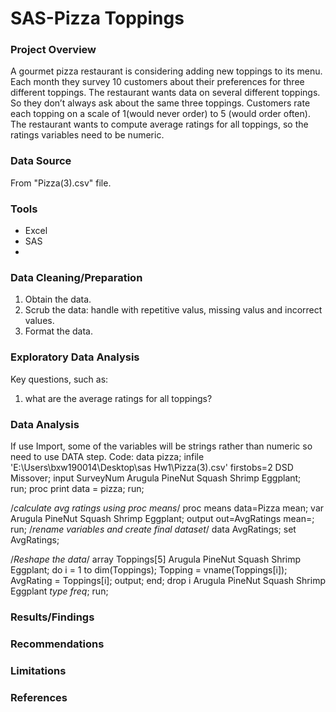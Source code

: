 # SAS-Pizza Toppings

### Project Overview
A gourmet pizza restaurant is considering adding new toppings to its menu. Each month they survey 10 customers about their preferences for three different toppings. The restaurant wants data on several different toppings. So they don’t always ask about the same three toppings. Customers rate each topping on a scale of 1(would never order) to 5 (would order often). The restaurant wants to compute average ratings for all toppings, so the ratings variables need to be numeric. 

### Data Source
From "Pizza(3).csv" file.

### Tools
- Excel
- SAS
- 
### Data Cleaning/Preparation
1. Obtain the data.
2. Scrub the data: handle with repetitive valus, missing valus and incorrect values.
3. Format the data.

### Exploratory Data Analysis
Key questions, such as:
1. what are the average ratings for all toppings?

### Data Analysis
If use Import, some of the variables will be strings rather than numeric so need to use DATA step.
Code:
data pizza;
    infile 'E:\Users\bxw190014\Desktop\sas Hw1\Pizza(3).csv' firstobs=2 DSD Missover; 
    input SurveyNum Arugula PineNut Squash Shrimp Eggplant;  
run;
proc print data = pizza;
run;

/*calculate avg ratings using proc means*/
proc means data=Pizza mean;
var Arugula PineNut Squash Shrimp Eggplant; 
output out=AvgRatings mean=;
run;
/*rename variables and create final dataset*/
data AvgRatings;
set AvgRatings;

/*Reshape the data*/
array Toppings[5] Arugula PineNut Squash Shrimp Eggplant;
do i = 1 to dim(Toppings);
	Topping = vname(Toppings[i]);
	AvgRating = Toppings[i];
	output;
end;
drop i Arugula PineNut Squash Shrimp Eggplant _type_ _freq_;
run;

### Results/Findings


### Recommendations

### Limitations

### References
